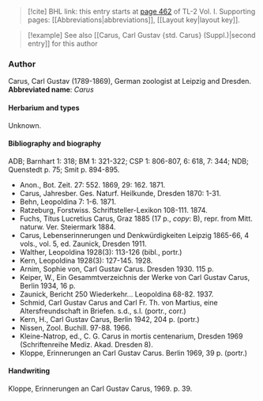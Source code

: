 > [!cite] BHL link: this entry starts at [page 462](https://www.biodiversitylibrary.org/page/33120593) of TL-2 Vol. I.
> Supporting pages: [[Abbreviations|abbreviations]], [[Layout key|layout key]].

> [!example] See also [[Carus, Carl Gustav {std. Carus} (Suppl.)|second entry]] for this author

### Author

Carus, Carl Gustav (1789-1869), German zoologist at Leipzig and Dresden. 
**Abbreviated name**: *Carus*

#### Herbarium and types

Unknown.

#### Bibliography and biography

ADB; Barnhart 1: 318; BM 1: 321-322; CSP 1: 806-807, 6: 618, 7: 344; NDB; Quenstedt p. 75; Smit p. 894-895.
- Anon., Bot. Zeit. 27: 552. 1869, 29: 162. 1871.
- Carus, Jahresber. Ges. Naturf. Heilkunde, Dresden 1870: 1-31.
- Behn, Leopoldina 7: 1-6. 1871.
- Ratzeburg, Forstwiss. Schriftsteller-Lexikon 108-111. 1874.
- Fuchs, Titus Lucretius Carus, Graz 1885 (17 p., *copy*: B), repr. from Mitt. naturw. Ver. Steiermark 1884.
- Carus, Lebenserinnerungen und Denkwürdigkeiten Leipzig 1865-66, 4 vols., vol. 5, ed. Zaunick, Dresden 1911.
- Walther, Leopoldina 1928(3): 113-126 (bibl., portr.)
- Kern, Leopoldina 1928(3): 127-145. 1928.
- Arnim, Sophie von, Carl Gustav Carus. Dresden 1930. 115 p.
- Keiper, W., Ein Gesammtverzeichnis der Werke von Carl Gustav Carus, Berlin 1934, 16 p.
- Zaunick, Bericht 250 Wiederkehr... Leopoldina 68-82. 1937.
- Schmid, Carl Gustav Carus and Carl Fr. Th. von Martius, eine Altersfreundschaft in Briefen. s.d., s.l. (portr., corr.)
- Kern, H., Carl Gustav Carus, Berlin 1942, 204 p. (portr.)
- Nissen, Zool. Buchill. 97-88. 1966.
- Kleine-Natrop, ed., C. G. Carus in mortis centenarium, Dresden 1969 (Schriftenreihe Mediz. Akad. Dresden 8).
- Kloppe, Erinnerungen an Carl Gustav Carus. Berlin 1969, 39 p. (portr.)

#### Handwriting

Kloppe, Erinnerungen an Carl Gustav Carus, 1969. p. 39.

